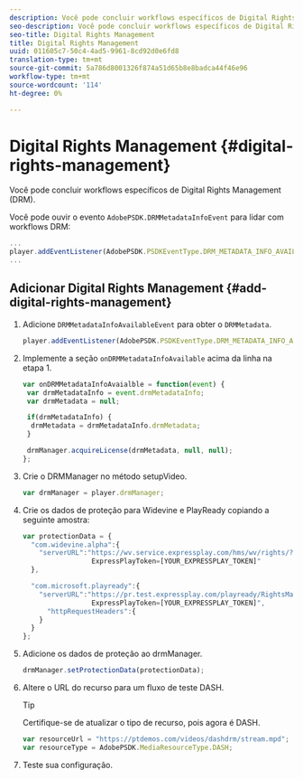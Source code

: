 ```yaml
---
description: Você pode concluir workflows específicos de Digital Rights Management (DRM).
seo-description: Você pode concluir workflows específicos de Digital Rights Management (DRM).
seo-title: Digital Rights Management
title: Digital Rights Management
uuid: 011605c7-50c4-4ad5-9961-8cd92d0e6fd8
translation-type: tm+mt
source-git-commit: 5a786d8001326f874a51d65b8e8badca44f46e96
workflow-type: tm+mt
source-wordcount: '114'
ht-degree: 0%

---
```



# Digital Rights Management {#digital-rights-management}

Você pode concluir workflows específicos de Digital Rights Management (DRM).

Você pode ouvir o evento `AdobePSDK.DRMMetadataInfoEvent` para lidar com workflows DRM:

```js
... 
player.addEventListener(AdobePSDK.PSDKEventType.DRM_METADATA_INFO_AVAILABLE, onDRMMetadataInfoAvailable);
...
```

## Adicionar Digital Rights Management {#add-digital-rights-management}

1. Adicione `DRMMetadataInfoAvailableEvent` para obter o `DRMMetadata`.

   ```js
   player.addEventListener(AdobePSDK.PSDKEventType.DRM_METADATA_INFO_AVAILABLE, onDRMMetadataInfoAvaialble);
   ```

1. Implemente a seção `onDRMMetadataInfoAvailable` acima da linha na etapa 1.

   ```js
   var onDRMMetadataInfoAvaialble = function(event) { 
    var drmMetadataInfo = event.drmMetadataInfo; 
    var drmMetadata = null; 
   
    if(drmMetadataInfo) { 
     drmMetadata = drmMetadataInfo.drmMetadata; 
    } 
   
    drmManager.acquireLicense(drmMetadata, null, null); 
   };
   ```

1. Crie o DRMManager no método setupVideo.

   ```js
   var drmManager = player.drmManager;
   ```

1. Crie os dados de proteção para Widevine e PlayReady copiando a seguinte amostra:

   ```js
   var protectionData = { 
     "com.widevine.alpha":{ 
       "serverURL":"https://wv.service.expressplay.com/hms/wv/rights/? 
                    ExpressPlayToken=[YOUR_EXPRESSPLAY_TOKEN]"  
     }, 
   
     "com.microsoft.playready":{ 
       "serverURL":"https://pr.test.expressplay.com/playready/RightsManager.asmx? 
                    ExpressPlayToken=[YOUR_EXPRESSPLAY_TOKEN]", 
         "httpRequestHeaders":{ 
       } 
     } 
   };
   ```

1. Adicione os dados de proteção ao drmManager.

   ```js
   drmManager.setProtectionData(protectionData);
   ```

1. Altere o URL do recurso para um fluxo de teste DASH.

   >[!TIP]
   >
   >Certifique-se de atualizar o tipo de recurso, pois agora é DASH.

   ```js
   var resourceUrl = "https://ptdemos.com/videos/dashdrm/stream.mpd"; 
   var resourceType = AdobePSDK.MediaResourceType.DASH;
   ```

1. Teste sua configuração.